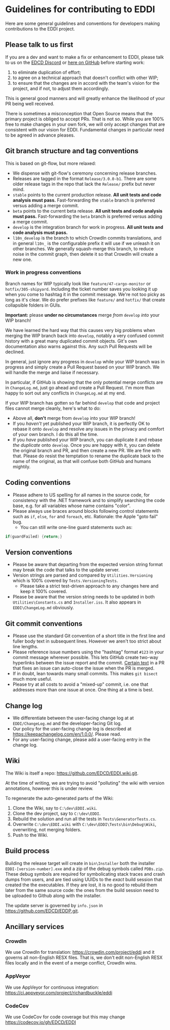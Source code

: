 # Guidelines for contributing to EDDI

Here are some general guidelines and conventions for developers making contributions to the EDDI project.

## Please talk to us first

If you are a dev and want to make a fix or enhancement to EDDI, please talk to us on the [EDCD Discord](https://discord.gg/zQjjutY) or [here on GitHub](https://github.com/EDCD/EDDI) before starting work:

1. to eliminate duplication of effort;
2. to agree on a technical approach that doesn't conflict with other WIP;
3. to ensure that the changes are in accord with the team's vision for the project, and if not, to adjust them accordingly.

This is general good manners and will greatly enhance the likelihood of your PR being well received.

There is sometimes a misconception that Open Source means that the primary project is obliged to accept PRs. That is not so. While you are 100% free to make changes in your own fork, we will only accept changes that are consistent with our vision for EDDI. Fundamental changes in particular need to be agreed in advance pleases.

## Git branch structure and tag conventions

This is based on git-flow, but more relaxed:

  * We dispense with git-flow's ceremony concerning release branches.
  * Releases are tagged in the format `Release/3.0.0-b1`. There are some older release tags in the repo that lack the `Release/` prefix but never mind.
  * `stable` points to the current production release. **All unit tests and code analysis must pass.** Fast-forwarding the `stable` branch is preferred versus adding a merge commit.
  * `beta` points to the current beta release. **All unit tests and code analysis must pass.** Fast-forwarding the `beta` branch is preferred versus adding a merge commit.
  * `develop` is the integration branch for work in progress. **All unit tests and code analysis must pass.**
  * `l10n_develop` is the branch to which CrowdIn commits translations, and in general `l10n_` is the configurable prefix it will use if we unleash it on other branches. We generally squash-merge this branch, to reduce noise in the commit graph, then delete it so that CrowdIn will create a new one.

### Work in progress conventions

Branch names for WIP typically look like `feature/47-cargo-monitor` or `hotfix/305-shipyard`. Including the ticket number saves you looking it up when you come to hashtag it in the commit message. We're not too picky as long as it's clear. We do prefer prefixes like `feature/` and `hotfix/` that create collapsible folders in GUIs.

**Important:** please **under no circumstances** merge *from* `develop` *into* your WIP branch! 

We have learned the hard way that this causes very big problems when merging the WIP branch back into `develop`, notably a very confused commit history with a great many duplicated commit objects. Git's own documentation also warns against this. Any such Pull Requests will be declined.

In general, just ignore any progress in `develop` while your WIP branch was in progress and simply create a Pull Request based on your WIP branch. We will handle the merge and liaise if necessary.

In particular, if GitHub is showing that the only potential merge conflicts are in `ChangeLog.md`, just go ahead and create a Pull Request. I'm more than happy to sort out any conflicts in `ChangeLog.md` at my end.

If your WIP branch has gotten so far behind `develop` that code and project files cannot merge cleanly, here's what to do:

  * Above all, **don't** merge from `develop` into your WIP branch!
  * If you *haven't* yet published your WIP branch, it is perfectly OK to rebase it onto `develop` and resolve any issues in the privacy and comfort of your own branch. I do this all the time.
  * If you *have* published your WIP branch, you can duplicate it and rebase *the duplicate* onto `develop`. Once you are happy with it, you can delete the original branch and PR, and then create a new PR. We are fine with that. Please do resist the temptation to rename the duplicate back to the name of the original, as that will confuse both GitHub and humans mightily.

## Coding conventions

  * Please adhere to US spelling for all names in the source code, for consistency with the .NET framework and to simplify searching the code base, e.g. for all variables whose name contains "color".
  * Please always use braces around blocks following control statements such as `if`, `else`, `for` and `foreach`, etc. Rationale: the Apple "goto fail" bug.
    * You can still write one-line guard statements such as:
```cs
if(guardFailed) {return;}
```

## Version conventions
  * Please be aware that departing from the expected version string format may break the code that talks to the update server.
  * Version strings are parsed and compared by `Utilities.Versioning` which is 100% covered by `Tests.VersioningTests`.
    * Please take a strict test-driven approach to any changes here and keep it 100% covered.
  * Please be aware that the version string needs to be updated in both `Utilities\Constants.cs` and `Installer.iss`. It also appears in `EDDI\ChangeLog.md` obviously.

## Git commit conventions
  * Please use the standard Git convention of a short title in the first line and fuller body text in subsequent lines. However we aren't too strict about line lengths.
  * Please reference issue numbers using the "hashtag" format `#123` in your commit message wherever possible. This lets GitHub create two-way hyperlinks between the issue report and the commit. [Certain text](https://help.github.com/en/github/managing-your-work-on-github/closing-issues-using-keywords) in a PR that fixes an issue can auto-close the issue when the PR is merged.
  * If in doubt, lean towards many small commits. This makes `git bisect` much more useful.
  * Please try at all costs to avoid a "mixed-up" commit, i.e. one that addresses more than one issue at once. One thing at a time is best. 

## Change log
  * We differentiate between the user-facing change log at at `EDDI/ChangeLog.md` and the developer-facing Git log.
  * Our policy for the user-facing change log is described at https://keepachangelog.com/en/1.0.0/. Please read.
  * For any user-facing change, please add a user-facing entry in the change log.

## Wiki

The Wiki is itself a repo: https://github.com/EDCD/EDDI.wiki.git.

At the time of writing, we are trying to avoid "polluting" the wiki with version annotations, however this is under review.

To regenerate the auto-generated parts of the Wiki:

1. Clone the Wiki, say to `C:\dev\EDDI.wiki`.
2. Clone the dev project, say to `C:\dev\EDDI`.
3. Rebuild the solution and run all the tests in `Tests\GeneratorTests.cs`.
4. Overwrite `C:\dev\EDDI.wiki` with `C:\dev\EDDI\Tests\bin\Debug\Wiki`, overwriting, not merging folders.
5. Push to the Wiki.

## Build process

Building the release target will create in `bin\Installer` both the installer `EDDI-[version-number].exe` and a zip of the debug symbols called `PDBs.zip`. These debug symbols are required for symbolicating stack traces and crash dumps from users, and are tied using UUIDs to the *exact* build session that created the the executables. If they are lost, it is no good to rebuild them later from the same source code: the ones from the build session need to be uploaded to Github along with the installer.

The update server is governed by `info.json` in https://github.com/EDCD/EDDP.git.

## Ancillary services

### CrowdIn
We use CrowdIn for translation: https://crowdin.com/project/eddi and it governs all non-English RESX files. That is, we don't edit non-English RESX files locally and in the event of a merge conflict, CrowdIn wins.

### AppVeyor
We use AppVeyor for continuous integration: https://ci.appveyor.com/project/richardbuckle/eddi

### CodeCov
We use CodeCov for code coverage but this may change https://codecov.io/gh/EDCD/EDDI
